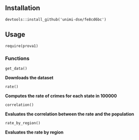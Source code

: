 Installation
------------

    devtools::install_github('unimi-dse/fe8cd6bc')

Usage
-----

    require(prova1)

### Functions

    get_data()

**Downloads the dataset**

    rate()

**Computes the rate of crimes for each state in 100000**


    correlation()
    
**Evaluates the correlation between the rate and the population**



    rate_by_region()

**Evaluates the rate by region**

 
